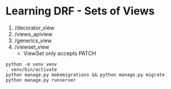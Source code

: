 # Learning DRF - Sets of Views

1. /decorator_view
2. /views_apiview
3. /generics_view
4. /viewset_view
    - ViewSet only accepts PATCH


```
python -m venv venv
. venv/bin/activate
python manage.py makemigrations && python manage.py migrate
python manage.py runserver
```

